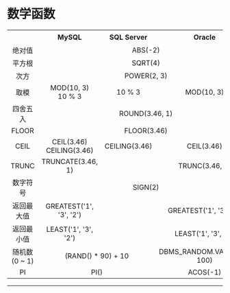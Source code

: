 # 数学函数
<table>
    <tr>
        <th></th>
        <th>MySQL</th>
        <th>SQL Server</th>
        <th>Oracle</th>
        <th>结果</th>
    </tr>
    <tr>
       <td align="center">绝对值</td>
       <td align="center" colspan="3">ABS(-2)</td>
       <td align="center">2</td>
    </tr>
    <tr>
       <td align="center">平方根</td>
       <td align="center" colspan="3">SQRT(4)</td>
       <td align="center">2</td>
    </tr>
    <tr>
       <td align="center">次方</td>
       <td align="center" colspan="3">POWER(2, 3)</td>
       <td align="center">8</td>
    </tr>
    <tr>
       <td align="center">取模</td>
       <td align="center">MOD(10, 3)<br/>10 % 3</td>
       <td align="center">10 % 3</td>
       <td align="center">MOD(10, 3)</td>
       <td align="center">1</td>
    </tr>
    <tr>
       <td align="center">四舍五入</td>
       <td align="center" colspan="3">ROUND(3.46, 1)</td>
       <td align="center">3.5</td>
    </tr>
    <tr>
       <td align="center">FLOOR</td>
       <td align="center" colspan="3">FLOOR(3.46)</td>
       <td align="center">3</td>
    </tr>
    <tr>
       <td align="center">CEIL</td>
       <td align="center">CEIL(3.46)<br/>CEILING(3.46)</td>
       <td align="center">CEILING(3.46)</td>
       <td align="center">CEIL(3.46)</td>
       <td align="center">4</td>
    </tr>
    <tr>
       <td align="center">TRUNC</td>
       <td align="center">TRUNCATE(3.46, 1)</td>
       <td align="center"></td>
       <td align="center">TRUNC(3.46, 1)</td>
       <td align="center">3.4</td>
    </tr>
    <tr>
       <td align="center">数字符号</td>
       <td align="center" colspan="3">SIGN(2)</td>
       <td align="center">1</td>
    </tr>
    <tr>
       <td align="center">返回最大值</td>
       <td align="center">GREATEST('1', '3', '2')</td>
       <td align="center"></td>
       <td align="center">GREATEST('1', '3', '2')</td>
       <td align="center">3</td>
    </tr>
    <tr>
       <td align="center">返回最小值</td>
       <td align="center">LEAST('1', '3', '2')</td>
       <td align="center"></td>
       <td align="center">LEAST('1', '3', '2')</td>
       <td align="center">1</td>
    </tr>
    <tr>
       <td align="center">随机数 (0 ~ 1)</td>
       <td align="center" colspan="2">(RAND() * 90) + 10</td>
       <td align="center">DBMS_RANDOM.VALUE(10, 100)</td>
       <td align="center"></td>
    </tr>
    <tr>
       <td align="center">PI</td>
       <td align="center" colspan="2">PI()</td>
       <td align="center">ACOS(-1)</td>
       <td align="center">3.14159265358979</td>
    </tr>
</table>

---
